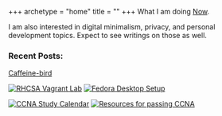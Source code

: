 +++
archetype = "home"
title = ""
+++
What I am doing [Now](perfectdarkmode1.github.io/content/now/_index.md).

I am also interested in digital minimalism, privacy, and personal development topics. Expect to see writings on those as well. 
### Recent Posts:

[Caffeine-bird](/writing/Caffeine-bird.md)


[![RHCSA Vagrant Lab](/images/vagrantmultivmdeployment.jpg?classes=inline&height=225px&lightbox=false)](linux/rhcsavagrantlabsetup/)
[![Fedora Desktop Setup](/images/fedoradesktop.png?classes=inline&height=225px&lightbox=false)](linux/fedora_setup/)

[![CCNA Study Calendar](/images/spacedrepcalendar.png?classes=inline&height=225px&lightbox=false)](networking/ccna_spaced_repetition/)
[![Resources for passing CCNA](/images/resourcesforccna.png?classes=inline&height=225px&lightbox=false)](networking/resources_for_passing_ccna/)

